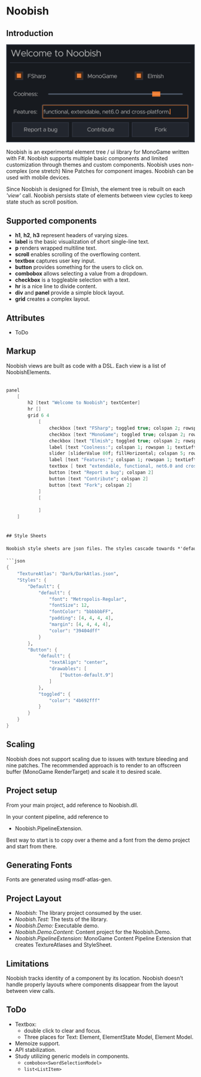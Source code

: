 # Noobish

## Introduction

![Noobish](screenshots/hello.png "Hello Noobish!")

Noobish is an experimental element tree / ui library for MonoGame written with F#. Noobish supports multiple basic components and limited customization through themes and custom components. Noobish uses non-complex (one stretch) Nine Patches for component images. Noobish can be used with mobile devices.

Since Noobish is designed for Elmish, the element tree is rebuilt on each *'view'* call. Noobish persists state of elements between view cycles to keep state stuch as scroll position.

## Supported components

* **h1**, **h2**, **h3** represent headers of varying sizes.
* **label** is the basic visualization of short single-line text.
* **p** renders wrapped multiline text.
* **scroll** enables scrolling of the overflowing content.
* **textbox** captures user key input.
* **button** provides something for the users to click on.
* **combobox** allows selecting a value from a dropdown.
* **checkbox** is a toggleable selection with a text.
* **hr** is a nice line to divide content.
* **div** and **panel** provide a simple block layout.
* **grid** creates a complex layout.

## Attributes

* ToDo

## Markup

Noobish views are built as code with a DSL. Each view is a list of NoobishElements.

```fsharp

panel
    [
        h2 [text "Welcome to Noobish"; textCenter]
        hr []
        grid 6 4
            [
                checkbox [text "FSharp"; toggled true; colspan 2; rowspan 1]
                checkbox [text "MonoGame"; toggled true; colspan 2; rowspan 1]
                checkbox [text "Elmish"; toggled true; colspan 2; rowspan 1]
                label [text "Coolness:"; colspan 1; rowspan 1; textLeft]
                slider [sliderValue 80f; fillHorizontal; colspan 5; rowspan 1]
                label [text "Features:"; colspan 1; rowspan 1; textLeft]
                textbox [ text "extendable, functional, net6.0 and cross-platform"; textLeft; colspan 5; rowspan 1]
                button [text "Report a bug"; colspan 2]
                button [text "Contribute"; colspan 2]
                button [text "Fork"; colspan 2]
            ]
            [

            ]
    ]


## Style Sheets

Noobish style sheets are json files. The styles cascade towards *'default'*.

```json
{
    "TextureAtlas": "Dark/DarkAtlas.json",
    "Styles": {
        "Default": {
            "default": {
                "font": "Metropolis-Regular",
                "fontSize": 12,
                "fontColor": "bbbbbbFF",
                "padding": [4, 4, 4, 4],
                "margin": [4, 4, 4, 4],
                "color": "39404dff"
            }
        },
        "Button": {
            "default": {
                "textAlign": "center",
                "drawables": [
                    ["button-default.9"]
                ]
            },
            "toggled": {
                "color": "4b692fff"
            }
        }
    }
}
```

## Scaling

Noobish does not support scaling due to issues with texture bleeding and nine patches. The recommended approach is to render to an offscreen buffer (MonoGame RenderTarget) and scale it to desired scale.

## Project setup

From your main project, add reference to Noobish.dll.

In your content pipeline, add reference to

* Noobish.PipelineExtension.

Best way to start is to copy over a theme and a font from the demo project and start from there.

## Generating Fonts

Fonts are generated using msdf-atlas-gen.

## Project Layout

* *Noobish:* The library project consumed by the user.
* *Noobish.Test:* The tests of the library.
* *Noobish.Demo:* Executable demo.
* *Noobish.Demo.Content:* Content project for the Noobish.Demo.
* *Noobish.PipelineExtension:* MonoGame Content Pipeline Extension that creates TextureAtlases and StyleSheet.

## Limitations

Noobish tracks identity of a component by its location. Noobish doesn't handle properly layouts where components disappear from the layout between view calls.

## ToDo


* Textbox:
  * double click to clear and focus.
  * Three places for Text: Element, ElementState Model, Element Model.
* Memoize support.
* API stabilization.
* Study utilizing generic models in components.
  * ```combobox<SwordSelectionModel>```
  * ```list<ListItem>```

